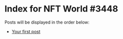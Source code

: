 # Index for NFT World #3448
Posts will be displayed in the order below:

- [Your first post](./001-first.md)

